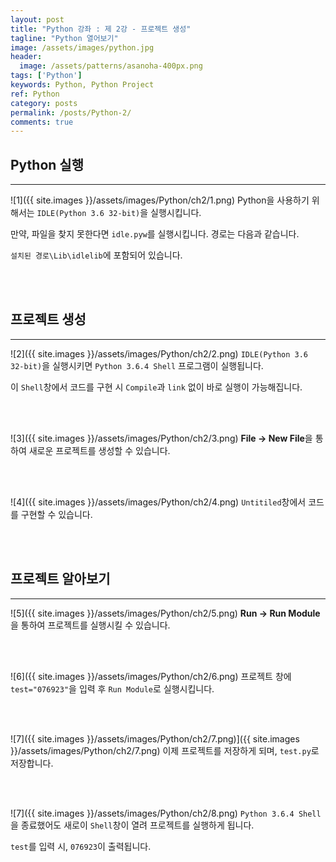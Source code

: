```yaml
---
layout: post
title: "Python 강좌 : 제 2강 - 프로젝트 생성"
tagline: "Python 열어보기"
image: /assets/images/python.jpg
header:
  image: /assets/patterns/asanoha-400px.png
tags: ['Python']
keywords: Python, Python Project
ref: Python
category: posts
permalink: /posts/Python-2/
comments: true
---
```


## Python 실행 ##
----------

![1]({{ site.images }}/assets/images/Python/ch2/1.png)
Python을 사용하기 위해서는 `IDLE(Python 3.6 32-bit)`을 실행시킵니다.

만약, 파일을 찾지 못한다면 `idle.pyw`를 실행시킵니다. 경로는 다음과 같습니다.

`설치된 경로\Lib\idlelib`에 포함되어 있습니다.

<br>
<br>

## 프로젝트 생성 ##
----------

![2]({{ site.images }}/assets/images/Python/ch2/2.png)
`IDLE(Python 3.6 32-bit)`을 실행시키면 `Python 3.6.4 Shell` 프로그램이 실행됩니다.

이 `Shell`창에서 코드를 구현 시 `Compile`과 `link` 없이 바로 실행이 가능해집니다.

<br>
<br>

![3]({{ site.images }}/assets/images/Python/ch2/3.png)
**File → New File**을 통하여 새로운 프로젝트를 생성할 수 있습니다.

<br>
<br>

![4]({{ site.images }}/assets/images/Python/ch2/4.png)
`Untitiled`창에서 코드를 구현할 수 있습니다.

<br>
<br>

## 프로젝트 알아보기 ##
----------

![5]({{ site.images }}/assets/images/Python/ch2/5.png)
**Run → Run Module**을 통하여 프로젝트를 실행시킬 수 있습니다.

<br>
<br>

![6]({{ site.images }}/assets/images/Python/ch2/6.png)
프로젝트 창에 `test="076923"`을 입력 후 `Run Module`로 실행시킵니다.

<br>
<br>

![7]({{ site.images }}/assets/images/Python/ch2/7.png)]({{ site.images }}/assets/images/Python/ch2/7.png)
이제 프로젝트를 저장하게 되며, `test.py`로 저장합니다.

<br>
<br>

![7]({{ site.images }}/assets/images/Python/ch2/8.png)
`Python 3.6.4 Shell`을 종료했어도 새로이 `Shell`창이 열려 프로젝트를 실행하게 됩니다.

`test`를 입력 시, `076923`이 출력됩니다.



